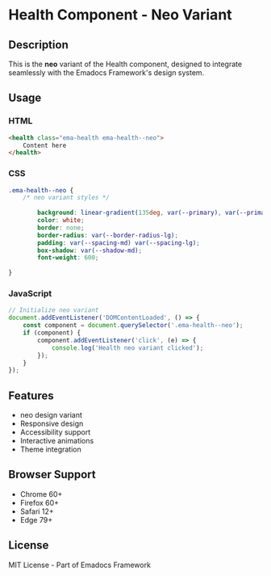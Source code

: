 # Health Component - Neo Variant

## Description
This is the **neo** variant of the Health component, designed to integrate seamlessly with the Emadocs Framework's design system.

## Usage

### HTML
```html
<health class="ema-health ema-health--neo">
    Content here
</health>
```

### CSS
```css
.ema-health--neo {
    /* neo variant styles */
    
        background: linear-gradient(135deg, var(--primary), var(--primary-dark));
        color: white;
        border: none;
        border-radius: var(--border-radius-lg);
        padding: var(--spacing-md) var(--spacing-lg);
        box-shadow: var(--shadow-md);
        font-weight: 600;
    
}
```

### JavaScript
```javascript
// Initialize neo variant
document.addEventListener('DOMContentLoaded', () => {
    const component = document.querySelector('.ema-health--neo');
    if (component) {
        component.addEventListener('click', (e) => {
            console.log('Health neo variant clicked');
        });
    }
});
```

## Features
- neo design variant
- Responsive design
- Accessibility support
- Interactive animations
- Theme integration

## Browser Support
- Chrome 60+
- Firefox 60+
- Safari 12+
- Edge 79+

## License
MIT License - Part of Emadocs Framework
